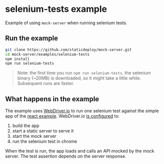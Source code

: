 # selenium-tests example

Example of using `mock-server` when running selenium tests.

## Run the example

```sh
git clone https://github.com/staticdeploy/mock-server.git
cd mock-server/examples/selenium-tests
npm install
npm run selenium-tests
```

> Note: the first time you run `npm run selenium-tests`, the selenium binary
> (~20MB) is downloaded, so it might take a little while. Subsequent runs are
> faster.

## What happens in the example

The example uses [WebDriver.io](http://webdriver.io/) to run one selenium test
against the simple app of the [react example](../react-app). WebDriver.io
[is configured](./wdio.conf.js) to:

1.  build the app
2.  start a static server to serve it
3.  start the mock server
4.  run the selenium test in chrome

When the test is run, the app loads and calls an API mocked by the mock server.
The test assertion depends on the server response.
